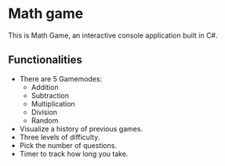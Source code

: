 # Math game
This is Math Game, an interactive console application built in C#.
## Functionalities

- There are 5 Gamemodes:
    - Addition
    - Subtraction
    - Multiplication
    - Division
    - Random
- Visualize a history of previous games.
- Three levels of difficulty.
- Pick the number of questions.
- Timer to track how long you take.


